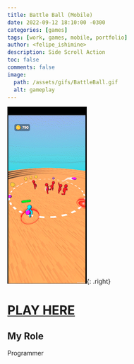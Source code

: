 ```yaml
---
title: Battle Ball (Mobile)
date: 2022-09-12 18:10:00 -0300
categories: [games]
tags: [work, games, mobile, portfolio]
author: <felipe_ishimine>
description: Side Scroll Action
toc: false
comments: false
image:
  path: /assets/gifs/BattleBall.gif
  alt: gameplay  
---
```



![Gameplay](/assets/gifs/BattleBall.gif){: .right}

# [PLAY HERE](https://play.google.com/store/apps/details?id=com.gameever.circleball)

## My Role
Programmer
